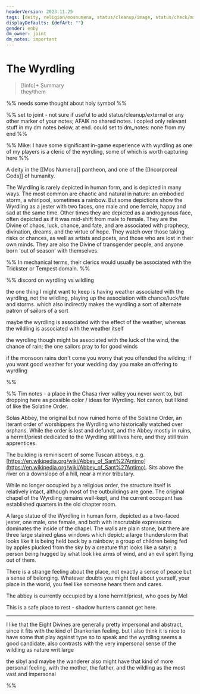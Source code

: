 ```yaml
---
headerVersion: 2023.11.25
tags: [deity, religion/mosnumena, status/cleanup/image, status/check/mike]
displayDefaults: {defArt: ""}
gender: enby
dm_owner: joint
dm_notes: important
---
```

# The Wyrdling
>[!info]+ Summary  
> they/them

%% needs some thought about holy symbol %%

%% set to joint - not sure if useful to add status/cleanup/external or any other marker of your notes; AFAIK no shared notes. i copied only relevant stuff in my dm notes below, at end. could set to dm_notes: none from my end %%

%% Mike:  I have some significant in-game experience with wyrdling  as one of my players is a cleric  of the wyrdling, some of which is worth capturing here %%

A deity in the [[Mos Numena]] pantheon, and one of the [[Incorporeal Gods]] of humanity. 

The Wyrdling is rarely depicted in human form, and is depicted in many ways. The most common are chaotic and natural in nature: an embodied storm, a whirlpool, sometimes a rainbow. But some depictions show the Wyrdling as a jester with two faces, one male and one female, happy and sad at the same time. Other times they are depicted as a androgynous face, often depicted as if it was mid-shift from male to female. They are the Divine of chaos, luck, chance, and fate, and are associated with prophecy, divination, dreams, and the virtue of hope. They watch over those taking risks or chances, as well as artists and poets, and those who are lost in their own minds. They are also the Divine of transgender people, and anyone born 'out of season' with themselves. 

%% In mechanical terms, their clerics would usually be associated with the Trickster or Tempest domain.
%%

%% discord on wyrdling vs wildling

the one thing I might want to keep is having weather associated with the wyrdling, not the wildling, playing up the association with chance/luck/fate and storms. which also indirectly makes the wyrdling a sort of alternate patron of sailors of a sort

maybe the wyrdling is associated with the effect of the weather, whereas the wildling is associated with the weather itself

the wyrdling though might be associated with the luck of the wind, the chance of rain; the one sailors pray to for good winds

if the monsoon rains don't come you worry that you offended the wilding; if you want good weather for your wedding day you make an offering to wyrdling


%%

%% Tim notes - a place in the Chasa river valley you never went to, but dropping here as possible color / ideas for Wyrdling. Not canon, but I kind of like the Solatine Order. 

Solas Abbey, the original but now ruined home of the Solatine Order, an iterant order of worshippers the Wyrdling who historically watched over orphans. While the order is lost and defunct, and the Abbey mostly in ruins, a hermit/priest dedicated to the Wyrdling still lives here, and they still train apprentices.

The building is reminiscent of some Tuscan abbeys, e.g. [https://en.wikipedia.org/wiki/Abbey_of_Sant%27Antimo](https://en.wikipedia.org/wiki/Abbey_of_Sant%27Antimo). Sits above the river on a downslope of a hill, near a minor tributary.

While no longer occupied by a religious order, the structure itself is relatively intact, although most of the outbuildings are gone. The original chapel of the Wyrdling remains well-kept, and the current occupant has established quarters in the old chapter room.

A large statue of the Wyrdling in human form, depicted as a two-faced jester, one male, one female, and both with inscrutable expressions dominates the inside of the chapel. The walls are plain stone, but there are three large stained glass windows which depict: a large thunderstorm that looks like it is being held back by a rainbow; a group of children being fed by apples plucked from the sky by a creature that looks like a satyr; a person being hugged by what look like arms of wind, and an evil spirit flying out of them.

There is a strange feeling about the place, not exactly a sense of peace but a sense of belonging. Whatever doubts you might feel about yourself, your place in the world, you feel like someone hears them and cares.

The abbey is currently occupied by a lone hermit/priest, who goes by Mel

This is a safe place to rest - shadow hunters cannot get here.

---
 I like that the Eight Divines are generally pretty impersonal and abstract, since it fits with the kind of Drankorian feeling. but I also think it is nice to have some that play against type so to speak and the wyrdling seems a good candidate. also contrasts with the very impersonal sense of the wildling as nature writ large
 
the sibyl and maybe the wanderer also might have that kind of more personal feeling, with the mother, the father, and the wildling as the most vast and impersonal

%%
